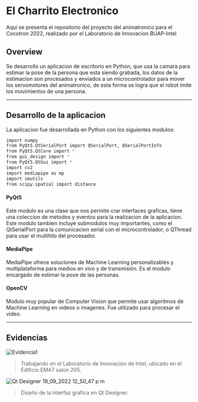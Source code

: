 # El Charrito Electronico

Aqui se presenta el repositorio del proyecto del animatronico para el Cocotron 2022, realizado por el Laboratorio de Innovacion BUAP-Intel 

## Overview
Se desarrollo un aplicacion de escritorio en Python, que usa la camara para estimar la pose de la persona que esta siendo grabada, 
los datos de la estimacion son procesados y enviados a un microcontrolador para mover los servomotores del animatronico, de esta forma se logra que el robot 
imite los movimientos de una persona.
____

## Desarrollo de la aplicacion
La aplicacion fue desarrollada en Python con los siguientes modulos:

```sh
import numpy
from PyQt5.QtSerialPort import QSerialPort, QSerialPortInfo
from PyQt5.QtCore import *
from gui_design import *
from PyQt5.QtGui import *
import cv2
import mediapipe as mp
import imutils
from scipy.spatial import distance
```
#### PyQt5
Este modulo es una clase que nos permite crar interfaces graficas, tiene una coleccion de metodos y eventos para la realizacion de la aplicacion.
Este modulo tambien incluye submodulos muy importantes, como el QtSerialPort para la comunicacion serial con el microcontrolador, o QThread para usar el multihilo del procesador.

#### MediaPipe
MediaPipe ofrece soluciones de Machine Learning personalizables y multiplataforma para medios en vivo y de transmisión.
Es el modulo encargado de estimar la pose de las personas.

#### OpenCV
Modulo muy popular de Computer Vision que permite usar algoritmos de Machine Learning en videos o imagenes. 
Fue utilizado para procesar el video.
____

## Evidencias
![Evidencia1](https://user-images.githubusercontent.com/85959332/191079474-2e9e440d-6382-4ff6-ba26-5d29fe0b017b.jpg)
> Trabajando en el Laboratorio de Innovacion de Intel, ubicado en el Edificio EMA7 salon 205.

![Qt Designer 19_09_2022 12_50_47 p  m](https://user-images.githubusercontent.com/85959332/191081543-f181fedd-51fe-49eb-ba49-695e9d3d2f43.png)
> Diseño de la interfaz grafica en Qt Designer.

